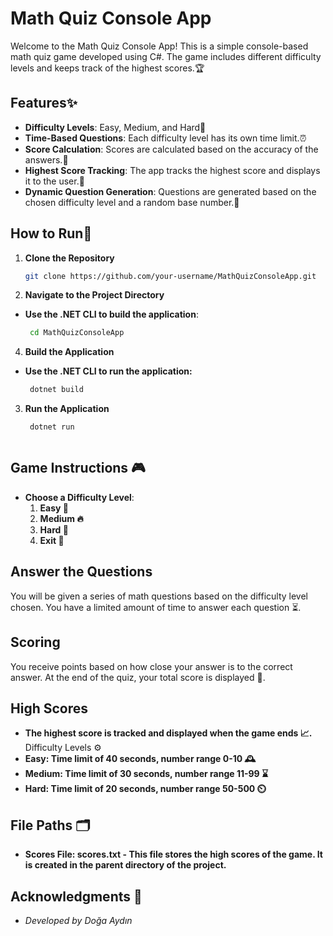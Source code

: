 # Math Quiz Console App

Welcome to the Math Quiz Console App! This is a simple console-based math quiz game developed using C#. The game includes different difficulty levels and keeps track of the highest scores.🏆 

## Features✨

- **Difficulty Levels**: Easy, Medium, and Hard🎯
- **Time-Based Questions**: Each difficulty level has its own time limit.⏰
- **Score Calculation**: Scores are calculated based on the accuracy of the answers.🎯
- **Highest Score Tracking**: The app tracks the highest score and displays it to the user.🥇
- **Dynamic Question Generation**: Questions are generated based on the chosen difficulty level and a random base number.🔢

## How to Run🚀

1. **Clone the Repository**

   ```bash
   git clone https://github.com/your-username/MathQuizConsoleApp.git
2. **Navigate to the Project Directory**
 - **Use the .NET CLI to build the application**:
   ```bash
    cd MathQuizConsoleApp
4. **Build the Application**
- **Use the .NET CLI to run the application:**
   ```bash
    dotnet build
3. **Run the Application**
   ```bash
    dotnet run



## Game Instructions 🎮

- **Choose a Difficulty Level**:
  1. **Easy 🌟**
  2. **Medium 🔥**
  3. **Hard 💪**
  4. **Exit 🚪**



## Answer the Questions

You will be given a series of math questions based on the difficulty level chosen.
You have a limited amount of time to answer each question ⏳.
## Scoring

You receive points based on how close your answer is to the correct answer.
At the end of the quiz, your total score is displayed 🏅.
## High Scores

- **The highest score is tracked and displayed when the game ends 📈.**
Difficulty Levels ⚙️
- **Easy: Time limit of 40 seconds, number range 0-10 🕰️**
- **Medium: Time limit of 30 seconds, number range 11-99 ⌛**
- **Hard: Time limit of 20 seconds, number range 50-500 ⏲️**
## File Paths 🗂️
- **Scores File: scores.txt - This file stores the high scores of the game. It is created in the parent directory of the project.**
## Acknowledgments 🙏
- *Developed by Doğa Aydın*
